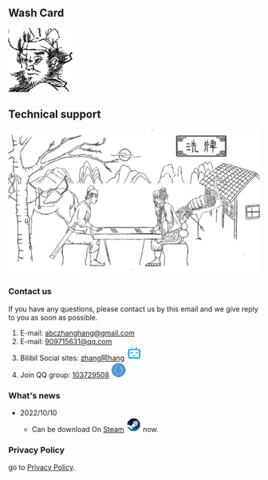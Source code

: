 ## Wash Card
![an image](./logo.png)

## Technical support
![an image](./advert_616_353.png)
### Contact us

 If you have any questions, please contact us by this email and we give reply to you as soon as possible.

1. E-mail: <abczhanghang@gmail.com>
2. E-mail: <909715631@qq.com>
3. Bilibil Social sites: [zhang阿hang](https://space.bilibili.com/245750180) ![bilibili](./Icon_bilibili.png) 
4. Join QQ group: [103729508](https://jq.qq.com/?_wv=1027&k=CHDCsepW) ![QQ群](./Icon_qq.png) 

### What's news
- 2022/10/10
  - Can be download On [Steam](https://store.steampowered.com/app/1739940/Grid_Tales/) ![steam](./Icon_steam.png) now.
 
 
<!-- For more details see [Basic writing and formatting syntax](https://docs.github.com/en/github/writing-on-github/getting-started-with-writing-and-formatting-on-github/basic-writing-and-formatting-syntax). -->
### Privacy Policy
go to [Privacy Policy](./policy.md).

<!-- ### Support or Contact

Having trouble with Pages? Check out our [documentation](https://docs.github.com/categories/github-pages-basics/) or [contact support](https://support.github.com/contact) and we’ll help you sort it out. -->
